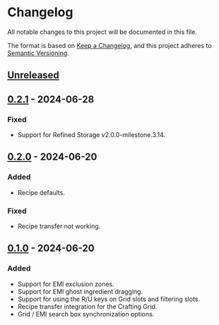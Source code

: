 # Changelog

All notable changes to this project will be documented in this file.

The format is based on [Keep a Changelog](https://keepachangelog.com/en/1.0.0/), and this project adheres
to [Semantic Versioning](https://semver.org/spec/v2.0.0.html).

## [Unreleased]

## [0.2.1] - 2024-06-28

### Fixed

-   Support for Refined Storage v2.0.0-milestone.3.14.

## [0.2.0] - 2024-06-20

### Added

-   Recipe defaults.

### Fixed

-   Recipe transfer not working.

## [0.1.0] - 2024-06-20

### Added

-   Support for EMI exclusion zones.
-   Support for EMI ghost ingredient dragging.
-   Support for using the R/U keys on Grid slots and filtering slots.
-   Recipe transfer integration for the Crafting Grid.
-   Grid / EMI search box synchronization options.

[Unreleased]: https://github.com/refinedmods/refinedstorage-emi-integration/compare/v0.2.1...HEAD

[0.2.1]: https://github.com/refinedmods/refinedstorage-emi-integration/compare/v0.2.0...v0.2.1

[0.2.0]: https://github.com/refinedmods/refinedstorage-emi-integration/compare/v0.1.0...v0.2.0

[0.1.0]: https://github.com/refinedmods/refinedstorage-emi-integration/compare/6525c5339e844996b6c2b4b3f8a9e4b65cb7de68...v0.1.0
